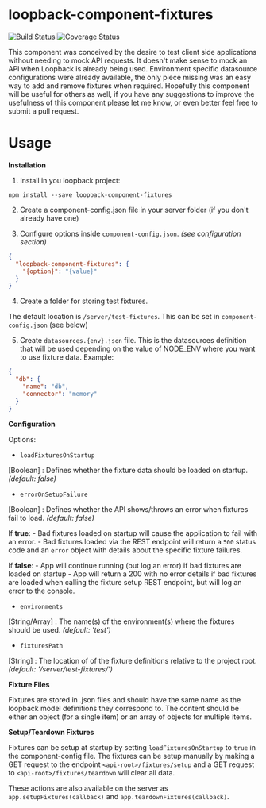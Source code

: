 # loopback-component-fixtures
[![Build Status](https://travis-ci.org/JonathanPrince/loopback-component-fixtures.svg?branch=master)](https://travis-ci.org/JonathanPrince/loopback-component-fixtures)
[![Coverage Status](https://coveralls.io/repos/github/JonathanPrince/loopback-component-fixtures/badge.svg?branch=master)](https://coveralls.io/github/JonathanPrince/loopback-component-fixtures?branch=master)

This component was conceived by the desire to test client side applications without needing to mock API requests. It doesn't make sense to mock an API when Loopback is already being used. Environment specific datasource configurations were already available, the only piece missing was an easy way to add and remove fixtures when required. Hopefully this component will be useful for others as well, if you have any suggestions to improve the usefulness of this component please let me know, or even better feel free to submit a pull request.

# Usage

**Installation**

1. Install in you loopback project:

  `npm install --save loopback-component-fixtures`

2. Create a component-config.json file in your server folder (if you don't already have one)

3. Configure options inside `component-config.json`. *(see configuration section)*

  ```json
  {
    "loopback-component-fixtures": {
      "{option}": "{value}"
    }
  }
  ```

4. Create a folder for storing test fixtures.

  The default location is `/server/test-fixtures`. This can be set in `component-config.json` (see below)

5. Create `datasources.{env}.json` file. This is the datasources definition that will be used depending on the value of NODE_ENV where you want to use fixture data. Example:
  ```json
  {
    "db": {
      "name": "db",
      "connector": "memory"
    }
  }
  ```

**Configuration**

Options:

 - `loadFixturesOnStartup`

  [Boolean] : Defines whether the fixture data should be loaded on startup. *(default: false)*

 - `errorOnSetupFailure`

  [Boolean] : Defines whether the API shows/throws an error when fixtures fail to load.  *(default: false)*

  If **true**:
    - Bad fixtures loaded on startup will cause the application to fail with an error.
    - Bad fixtures loaded via the REST endpoint will return a `500` status code and an `error` object with details about the specific fixture failures.

  If **false**:
    - App will continue running (but log an error) if bad fixtures are loaded on startup
    - App will return a 200 with no error details if bad fixtures are loaded when calling the fixture setup REST endpoint, but will log an error to the console.

 - `environments`

  [String/Array] : The name(s) of the environment(s) where the fixtures should be used. *(default: 'test')*

 - `fixturesPath`

  [String] : The location of of the fixture definitions relative to the project root. *(default: '/server/test-fixtures/')*


**Fixture Files**

Fixtures are stored in .json files and should have the same name as the loopback model definitions they correspond to. The content should be either an object (for a single item) or an array of objects for multiple items.

**Setup/Teardown Fixtures**

Fixtures can be setup at startup by setting `loadFixturesOnStartup` to `true` in the component-config file. The fixtures can be setup manually by making a GET request to the endpoint `<api-root>/fixtures/setup` and a GET request to `<api-root>/fixtures/teardown` will clear all data.

These actions are also available on the server as `app.setupFixtures(callback)` and `app.teardownFixtures(callback)`.
